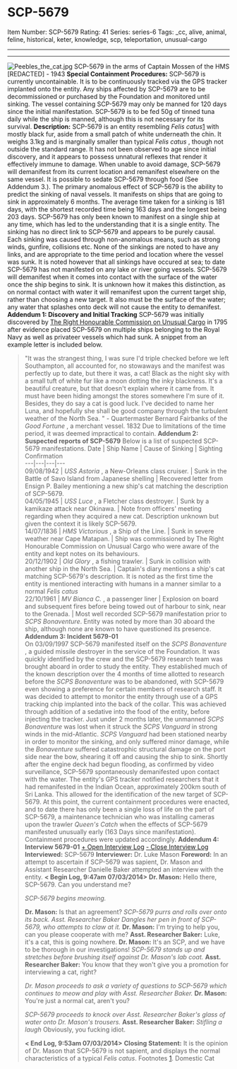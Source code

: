 # SCP-5679
Item Number: SCP-5679
Rating: 41
Series: series-6
Tags: _cc, alive, animal, feline, historical, keter, knowledge, scp, teleportation, unusual-cargo

---

* * *
![Peebles_the_cat.jpg](https://upload.wikimedia.org/wikipedia/commons/8/8f/Peebles_the_cat.jpg)
SCP-5679 in the arms of Captain Mossen of the HMS [REDACTED] - 1943
**Special Containment Procedures:**
SCP-5679 is currently uncontainable. It is to be continuously tracked via the GPS tracker implanted onto the entity. Any ships affected by SCP-5679 are to be decommissioned or purchased by the Foundation and monitored until sinking. The vessel containing SCP-5679 may only be manned for 120 days since the initial manifestation. SCP-5679 is to be fed 50g of tinned tuna daily while the ship is manned, although this is not necessary for its survival.
**Description:**
SCP-5679 is an entity resembling _Felis catus_[1](javascript:;) with mostly black fur, aside from a small patch of white underneath the chin. It weighs 3.1kg and is marginally smaller than typical _Felis catus_ , though not outside the standard range. It has not been observed to age since initial discovery, and it appears to possess unnatural reflexes that render it effectively immune to damage. When unable to avoid damage, SCP-5679 will demanifest from its current location and remanifest elsewhere on the same vessel. It is possible to sedate SCP-5679 through food (See Addendum 3.).
The primary anomalous effect of SCP-5679 is the ability to predict the sinking of naval vessels. It manifests on ships that are going to sink in approximately 6 months. The average time taken for a sinking is 181 days, with the shortest recorded time being 163 days and the longest being 203 days. SCP-5679 has only been known to manifest on a single ship at any time, which has led to the understanding that it is a single entity.
The sinking has no direct link to SCP-5679 and appears to be purely causal. Each sinking was caused through non-anomalous means, such as strong winds, gunfire, collisions etc. None of the sinkings are noted to have any links, and are appropriate to the time period and location where the vessel was sunk. It is noted however that all sinkings have occured at sea; to date SCP-5679 has not manifested on any lake or river going vessels.
SCP-5679 will demanifest when it comes into contact with the surface of the water once the ship begins to sink. It is unknown how it makes this distinction, as on normal contact with water it will remanifest upon the current target ship, rather than choosing a new target. It also must be the surface of the water; any water that splashes onto deck will not cause the entity to demanifest.
**Addendum 1: Discovery and Initial Tracking**
SCP-5679 was initially discovered by [The Right Honourable Commission on Unusual Cargo](http://scp-wiki.wikidot.com/unusual-cargo-hub) in 1795 after evidence placed SCP-5679 on multiple ships belonging to the Royal Navy as well as privateer vessels which had sunk. A snippet from an example letter is included below.
> "It was the strangest thing, I was sure I'd triple checked before we left Southampton, all accounted for, no stowaways and the manifest was perfectly up to date, but there it was, a cat! Black as the night sky with a small tuft of white fur like a moon dotting the inky blackness. It's a beautiful creature, but that doesn't explain where it came from. It must have been hiding amongst the stores somewhere I'm sure of it. Besides, they do say a cat is good luck. I've decided to name her Luna, and hopefully she shall be good company through the turbulent weather of the North Sea. "
> \- Quartermaster Bernard Fairbanks of the _Good Fortune_ , a merchant vessel. 1832
Due to limitations of the time period, it was deemed impractical to contain.
**Addendum 2: Suspected reports of SCP-5679**
Below is a list of suspected SCP-5679 manifestations.
Date | Ship Name | Cause of Sinking | Sighting Confirmation  
---|---|---|---  
09/08/1942 |  _USS Astoria_ , a New-Orleans class cruiser. | Sunk in the Battle of Savo Island from Japanese shelling | Recovered letter from Ensign P. Bailey mentioning a new ship's cat matching the description of SCP-5679.  
04/05/1945 |  _USS Luce_ , a Fletcher class destroyer. | Sunk by a kamikaze attack near Okinawa. | Note from officers' meeting regarding when they acquired a new cat. Description unknown but given the context it is likely SCP-5679.  
14/07/1836 |  _HMS Victorious_ , a Ship of the Line. | Sunk in severe weather near Cape Matapan. | Ship was commissioned by The Right Honourable Commission on Unusual Cargo who were aware of the entity and kept notes on its behaviours.  
20/12/1902 |  _Old Glory_ , a fishing trawler. | Sunk in collision with another ship in the North Sea. | Captain's diary mentions a ship's cat matching SCP-5679's description. It is noted as the first time the entity is mentioned interacting with humans in a manner similar to a normal _Felis catus_  
22/10/1961 |  _MV Bianca C._ , a passenger liner | Explosion on board and subsequent fires before being towed out of harbour to sink, near to the Grenada. | Most well recorded SCP-5679 manifestation prior to _SCPS Bonaventure_. Entity was noted by more than 30 aboard the ship, although none are known to have questioned its presence.  
**Addendum 3: Incident 5679-01**  
On 03/09/1997 SCP-5679 manifested itself on the _SCPS Bonaventure_ , a guided missile destroyer in the service of the Foundation. It was quickly identified by the crew and the SCP-5679 research team was brought aboard in order to study the entity. They established much of the known description over the 4 months of time allotted to research before the _SCPS Bonaventure_ was to be abandoned, with SCP-5679 even showing a preference for certain members of research staff.
It was decided to attempt to monitor the entity through use of a GPS tracking chip implanted into the back of the collar. This was achieved through addition of a sedative into the food of the entity, before injecting the tracker.
Just under 2 months later, the unmanned _SCPS Bonaventure_ was lost when it struck the _SCPS Vanguard_ in strong winds in the mid-Atlantic. _SCPS Vanguard_ had been stationed nearby in order to monitor the sinking, and only suffered minor damage, while the _Bonaventure_ suffered catastrophic structural damage on the port side near the bow, shearing it off and causing the ship to sink.
Shortly after the engine deck had begun flooding, as confirmed by video surveillance, SCP-5679 spontaneously demanifested upon contact with the water. The entity's GPS tracker notified researchers that it had remanifested in the Indian Ocean, approximately 200km south of Sri Lanka. This allowed for the identification of the new target of SCP-5679.
At this point, the current containment procedures were enacted, and to date there has only been a single loss of life on the part of SCP-5679, a maintenance technician who was installing cameras upon the trawler _Queen's Catch_ when the effects of SCP-5679 manifested unusually early (163 Days since manifestation). Containment procedures were updated accordingly.
**Addendum 4: Interview 5679-01**
[\+ Open Interview Log](javascript:;)
[\- Close Interview Log](javascript:;)
> **Interviewed:** SCP-5679
> **Interviewer:** Dr. Luke Mason
> **Foreword:** In an attempt to ascertain if SCP-5679 was sapient, Dr. Mason and Assistant Researcher Danielle Baker attempted an interview with the entity.
> **< Begin Log, 9:47am 07/03/2014>**
> **Dr. Mason:** Hello there, SCP-5679. Can you understand me?  
>    
>  _SCP-5679 begins meowing._  
>    
>  **Dr. Mason:** Is that an agreement?
> _SCP-5679 purrs and rolls over onto its back. Asst. Researcher Baker Dangles her pen in front of SCP-5679, who attempts to claw at it._
> **Dr. Mason:** I'm trying to help you, can you please cooperate with me?
> **Asst. Researcher Baker:** Luke, it's a cat, this is going nowhere.
> **Dr. Mason:** It's an SCP, and we have to be thorough in our investigations!
> _SCP-5679 stands up and stretches before brushing itself against Dr. Mason's lab coat._
> **Asst. Researcher Baker:** You know that they won't give you a promotion for interviewing a cat, right?  
>    
>  _Dr. Mason proceeds to ask a variety of questions to SCP-5679 which continues to meow and play with Asst. Researcher Baker._
> **Dr. Mason:** You're just a normal cat, aren't you?  
>    
>  _SCP-5679 proceeds to knock over Asst. Researcher Baker's glass of water onto Dr. Mason's trousers._
> **Asst. Researcher Baker:** _Stifling a laugh_ Obviously, you fucking idiot.  
>    
>  **< End Log, 9:53am 07/03/2014>**
> **Closing Statement:** It is the opinion of Dr. Mason that SCP-5679 is not sapient, and displays the normal characteristics of a typical _Felis catus_.
Footnotes
[1](javascript:;). Domestic Cat